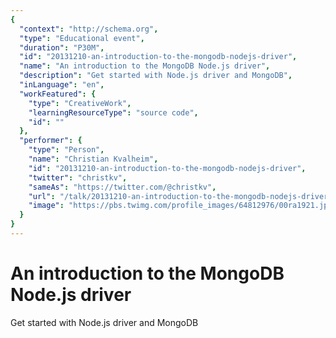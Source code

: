 ```yaml
---
{
  "context": "http://schema.org",
  "type": "Educational event",
  "duration": "P30M",
  "id": "20131210-an-introduction-to-the-mongodb-nodejs-driver",
  "name": "An introduction to the MongoDB Node.js driver",
  "description": "Get started with Node.js driver and MongoDB",
  "inLanguage": "en",
  "workFeatured": {
    "type": "CreativeWork",
    "learningResourceType": "source code",
    "id": ""
  },
  "performer": {
    "type": "Person",
    "name": "Christian Kvalheim",
    "id": "20131210-an-introduction-to-the-mongodb-nodejs-driver",
    "twitter": "christkv",
    "sameAs": "https://twitter.com/@christkv",
    "url": "/talk/20131210-an-introduction-to-the-mongodb-nodejs-driver.html",
    "image": "https://pbs.twimg.com/profile_images/64812976/00ra1921.jpg"
  }
}
---
```

# An introduction to the MongoDB Node.js driver

Get started with Node.js driver and MongoDB